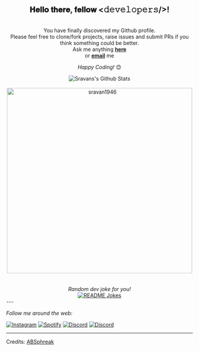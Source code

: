 <div align="center">
<h2> 𝐇𝐞𝐥𝐥𝐨 𝐭𝐡𝐞𝐫𝐞, 𝐟𝐞𝐥𝐥𝐨𝐰 <𝚍𝚎𝚟𝚎𝚕𝚘𝚙𝚎𝚛𝚜/>! 
</div>


<div align="center">
<br>
You have finally discovered my Github profile. <br>
Please feel free to clone/fork projects, raise issues and submit PRs if you think something could be better. <br>
Ask me anything <a href="https://instagram.com/sravan_krishna_c_m"><b>here</b></a><br>
or <a href="miniclip1956@gmail.com"><b>email</b></a> me

<i>Happy Coding!</i> 😊

</div>

<div align="center">

<img align="center" src="https://github-readme-stats.vercel.app/api?username=sravan1946&include_all_commits=true&count_private=true&show_icons=true&line_height=20&border_radius=10&hide_border=true&title_color=7A7ADB&icon_color=2234AE&text_color=D3D3D3&bg_color=0,000000,130F40" alt="Sravans's Github Stats">

</div>
<br>
<div align="center">

<img align="center" width=500 src="https://github-readme-stats.vercel.app/api/top-langs/?username=sravan1946&count_private=true&layout=compact&card_width=500&border_radius=10&hide_border=true&line_height=20&title_color=7A7ADB&icon_color=2234AE&text_color=D3D3D3&bg_color=0,000000,130F40" alt="sravan1946" />

</div>

</br>
</br>
<div align="center">
<i>Random dev joke for you!</i><br>
<a href="https://readme-jokes.vercel.app"><img align="center" src="https://readme-jokes.vercel.app/api" alt="README Jokes"></a>
</div>
---


<i>Follow me around the web:</i><br>

<a href="https://www.instagram.com/sravan_krishna_c_m" target="_blank"><img src="https://img.shields.io/badge/Instagram-E4405F?style=for-the-badge&logo=instagram&logoColor=white" alt="Instagram"></a>
<a href="https://open.spotify.com/user/kvxgshcxh7eatl0l5icngnw10" target="_blank"><img src="https://img.shields.io/badge/Spotify-1ED760?&style=for-the-badge&logo=spotify&logoColor=white" alt="Spotify"></a>
<a href="https://discord.gg/kzVGwvvZRk" target="_blank"><img src="https://img.shields.io/badge/Discord-7289DA?style=for-the-badge&logo=discord&logoColor=white" alt="Discord"></a>
<a href="mailto:miniclip1956@gmail.com" target="_blank"><img src="https://img.shields.io/badge/Gmail-D14836?style=for-the-badge&logo=gmail&logoColor=white" alt="Discord"></a>

</div>

-----
Credits: [ABSphreak](https://github.com/ABSphreak)
